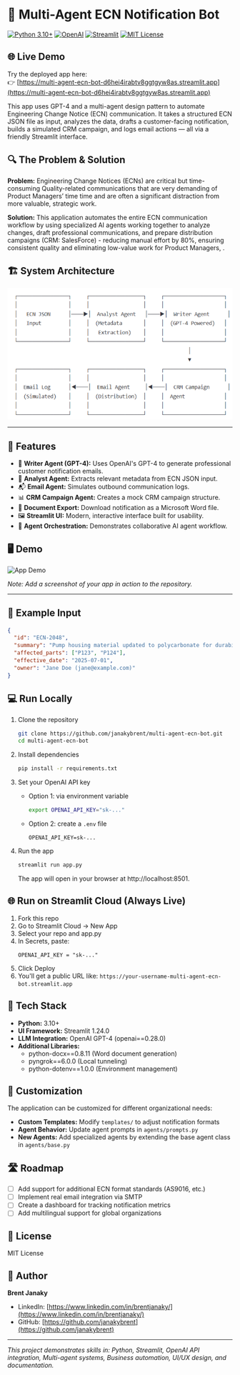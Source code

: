 # 🤖 Multi-Agent ECN Notification Bot

[![Python 3.10+](https://img.shields.io/badge/python-3.10+-blue.svg)](https://www.python.org/)
[![OpenAI](https://img.shields.io/badge/OpenAI-GPT--4-green.svg)](https://platform.openai.com/)
[![Streamlit](https://img.shields.io/badge/Streamlit-1.24.0-red.svg)](https://streamlit.io/)
[![MIT License](https://img.shields.io/badge/license-MIT-yellow.svg)](https://opensource.org/licenses/MIT)

## 🌐 Live Demo

Try the deployed app here:  
👉 [https://multi-agent-ecn-bot-d6hei4irabtv8ggtgyw8as.streamlit.app](https://multi-agent-ecn-bot-d6hei4irabtv8ggtgyw8as.streamlit.app)



This app uses GPT-4 and a multi-agent design pattern to automate Engineering Change Notice (ECN) communication. It takes a structured ECN JSON file as input, analyzes the data, drafts a customer-facing notification, builds a simulated CRM campaign, and logs email actions — all via a friendly Streamlit interface.

## 🔍 The Problem & Solution

**Problem:** Engineering Change Notices (ECNs) are critical but time-consuming Quality-related communications that are very demanding of Product Managers’ time time and are often a significant distraction from more valuable, strategic work.

**Solution:** This application automates the entire ECN communication workflow by using specialized AI agents working together to analyze changes, draft professional communications, and prepare distribution campaigns (CRM: SalesForce) - reducing manual effort by 80%, ensuring consistent quality and eliminating low-value work for Product Managers, .

## 🏗️ System Architecture

[![System Architecture](systemarchitecture.png)](systemarchitecture.png)

---

## 🚀 Features

- 🧠 **Writer Agent (GPT-4):** Uses OpenAI's GPT-4 to generate professional customer notification emails.
- 📑 **Analyst Agent:** Extracts relevant metadata from ECN JSON input.
- 📬 **Email Agent:** Simulates outbound communication logs.
- 📊 **CRM Campaign Agent:** Creates a mock CRM campaign structure.
- 📄 **Document Export:** Download notification as a Microsoft Word file.
- 🖼️ **Streamlit UI:** Modern, interactive interface built for usability.
- 🔄 **Agent Orchestration:** Demonstrates collaborative AI agent workflow.

## 🖥️ Demo

![App Demo](https://github.com/janakybrent/multi-agent-ecn-bot/raw/main/assets/demo-screenshot.png)

*Note: Add a screenshot of your app in action to the repository.*

---

## 🧪 Example Input

```json
{
  "id": "ECN-2048",
  "summary": "Pump housing material updated to polycarbonate for durability.",
  "affected_parts": ["P123", "P124"],
  "effective_date": "2025-07-01",
  "owner": "Jane Doe (jane@example.com)"
}
```

## 💻 Run Locally

1. Clone the repository
   ```bash
   git clone https://github.com/janakybrent/multi-agent-ecn-bot.git
   cd multi-agent-ecn-bot
   ```

2. Install dependencies
   ```bash
   pip install -r requirements.txt
   ```

3. Set your OpenAI API key
   - Option 1: via environment variable
     ```bash
     export OPENAI_API_KEY="sk-..."
     ```
   - Option 2: create a `.env` file
     ```
     OPENAI_API_KEY=sk-...
     ```

4. Run the app
   ```bash
   streamlit run app.py
   ```
   The app will open in your browser at http://localhost:8501.

## 🌐 Run on Streamlit Cloud (Always Live)

1. Fork this repo
2. Go to Streamlit Cloud → New App
3. Select your repo and app.py
4. In Secrets, paste:
   ```
   OPENAI_API_KEY = "sk-..."
   ```
5. Click Deploy
6. You'll get a public URL like:
   `https://your-username-multi-agent-ecn-bot.streamlit.app`

## 🧠 Tech Stack

- **Python:** 3.10+
- **UI Framework:** Streamlit 1.24.0
- **LLM Integration:** OpenAI GPT-4 (openai==0.28.0)
- **Additional Libraries:**
  - python-docx==0.8.11 (Word document generation)
  - pyngrok==6.0.0 (Local tunneling)
  - python-dotenv==1.0.0 (Environment management)

## 🔧 Customization

The application can be customized for different organizational needs:

- **Custom Templates:** Modify `templates/` to adjust notification formats
- **Agent Behavior:** Update agent prompts in `agents/prompts.py`
- **New Agents:** Add specialized agents by extending the base agent class in `agents/base.py`

## 🛣️ Roadmap

- [ ] Add support for additional ECN format standards (AS9016, etc.)
- [ ] Implement real email integration via SMTP
- [ ] Create a dashboard for tracking notification metrics
- [ ] Add multilingual support for global organizations

## 📄 License

MIT License

## 👤 Author

**Brent Janaky**
- LinkedIn: [https://www.linkedin.com/in/brentjanaky/](https://www.linkedin.com/in/brentjanaky/)
- GitHub: [https://github.com/janakybrent](https://github.com/janakybrent)

---

*This project demonstrates skills in: Python, Streamlit, OpenAI API integration, Multi-agent systems, Business automation, UI/UX design, and documentation.*

